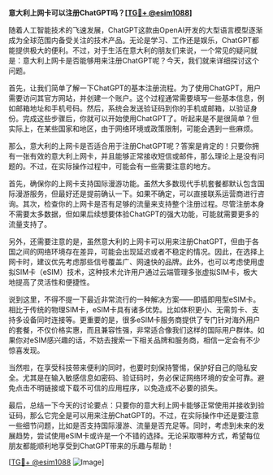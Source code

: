 **意大利上网卡可以注册ChatGPT吗？[[TG💪+ @esim1088](https://t.me/s/esim1088)]**

随着人工智能技术的飞速发展，ChatGPT这款由OpenAI开发的大型语言模型逐渐成为全球范围内备受关注的技术产品。无论是学习、工作还是娱乐，ChatGPT都能提供极大的便利。不过，对于生活在意大利的朋友们来说，一个常见的疑问就是：意大利上网卡是否能够用来注册ChatGPT呢？今天，我们就来详细探讨这个问题。

首先，让我们简单了解一下ChatGPT的基本注册流程。为了使用ChatGPT，用户需要访问其官方网站，并创建一个账户。这个过程通常需要填写一些基本信息，例如邮箱地址和手机号码。然后，系统会发送验证码到你的手机或邮箱，以验证身份。完成这些步骤后，你就可以开始使用ChatGPT了。听起来是不是很简单？但实际上，在某些国家和地区，由于网络环境或政策限制，可能会遇到一些麻烦。

那么，意大利的上网卡是否适合用于注册ChatGPT呢？答案是肯定的！只要你拥有一张有效的意大利上网卡，并且能够正常接收短信或邮件，那么理论上是没有问题的。不过，在实际操作过程中，可能会有一些需要注意的地方。

首先，确保你的上网卡支持国际漫游功能。虽然大多数现代手机套餐都默认包含国际漫游服务，但最好还是提前确认一下。如果不确定，可以直接联系运营商进行咨询。其次，检查你的上网卡是否有足够的流量来支持整个注册过程。尽管注册本身不需要太多数据，但如果后续想要体验ChatGPT的强大功能，可能就需要更多的流量支持了。

另外，还需要注意的是，虽然意大利的上网卡可以用来注册ChatGPT，但由于各国之间的网络环境存在差异，可能会出现延迟或者不稳定的情况。因此，在选择上网卡时，建议优先考虑那些信号覆盖广、网速快的品牌。此外，也可以考虑使用虚拟SIM卡（eSIM）技术，这种技术允许用户通过云端管理多张虚拟SIM卡，极大地提高了灵活性和便捷性。

说到这里，不得不提一下最近非常流行的一种解决方案——即插即用型eSIM卡。相比于传统的物理SIM卡，eSIM卡具有诸多优势。比如体积更小、无需剪卡、支持多设备同时连接等。更重要的是，很多eSIM卡服务商提供了专门针对海外用户的套餐，不仅价格实惠，而且兼容性强，非常适合像我们这样的国际用户群体。如果你对eSIM感兴趣的话，不妨去搜索一下相关品牌和服务商，相信一定会有不少惊喜发现。

当然啦，在享受科技带来便利的同时，也要时刻保持警惕，保护好自己的隐私安全。尤其是在输入敏感信息如密码、验证码时，务必保证网络环境的安全可靠。避免点击不明链接或下载不可信的应用程序，以免造成不必要的损失。

最后，总结一下今天的讨论要点：只要你的意大利上网卡能够正常使用并接收到验证码，那么它完全是可以用来注册ChatGPT的。不过，在实际操作中还是要注意一些细节问题，比如是否支持国际漫游、流量是否充足等。同时，考虑到未来的发展趋势，尝试使用eSIM卡或许是一个不错的选择。无论采取哪种方式，希望每位朋友都能顺利地享受到ChatGPT带来的乐趣与帮助！

[[TG💪+ @esim1088](https://t.me/s/esim1088) ![Image](https://i.postimg.cc/4NQfJmqS/Snipaste-2025-05-13-00-14-12.png)]